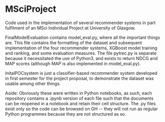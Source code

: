 # MSciProject
Code used in the implementation of several recommender systems in part fulfilment of an MSci Individual Project at University of Glasgow.


FinalModelEvaluation contains model_eval.py, where all the important things are. This file contains the formatting of the dataset and subsequent implementation of the four recommender systems, XGBoost model training and ranking, and some evaluation measures. The file pytrec.py is separate because it necessitated the use of Python3, and exists to return NDCG and MAP scores (although MAP is also implemented in model_eval.py).

InitalPOCsystem is just a classifier-based recommender system developed in first semester for the project proposal, to demonstrate the dataset was usable among other things.


Aside: Obviously these were written in Python notebooks, as such, each repository contains a .ipynb version of each file such that the documents can be reopened in a notebook and retain their cell structure. The .py files exist only so the code can be browsed on GH -- they will not run as regular Python programmes because they are not structured as so.
